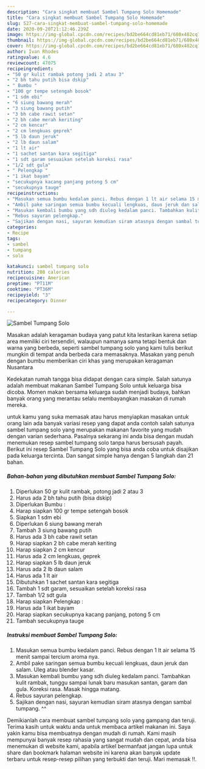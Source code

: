 ```yaml
---
description: "Cara singkat membuat Sambel Tumpang Solo Homemade"
title: "Cara singkat membuat Sambel Tumpang Solo Homemade"
slug: 527-cara-singkat-membuat-sambel-tumpang-solo-homemade
date: 2020-09-20T21:12:46.239Z
image: https://img-global.cpcdn.com/recipes/bd2be664cd81eb71/680x482cq70/sambel-tumpang-solo-foto-resep-utama.jpg
thumbnail: https://img-global.cpcdn.com/recipes/bd2be664cd81eb71/680x482cq70/sambel-tumpang-solo-foto-resep-utama.jpg
cover: https://img-global.cpcdn.com/recipes/bd2be664cd81eb71/680x482cq70/sambel-tumpang-solo-foto-resep-utama.jpg
author: Ivan Rhodes
ratingvalue: 4.6
reviewcount: 47075
recipeingredient:
- "50 gr kulit rambak potong jadi 2 atau 3"
- "2 bh tahu putih bisa dskip"
- " Bumbu "
- "100 gr tempe setengah bosok"
- "1 sdm ebi"
- "6 siung bawang merah"
- "3 siung bawang putih"
- "3 bh cabe rawit setan"
- "2 bh cabe merah keriting"
- "2 cm kencur"
- "2 cm lengkuas geprek"
- "5 lb daun jeruk"
- "2 lb daun salam"
- "1 lt air"
- "1 sachet santan kara segitiga"
- "1 sdt garam sesuaikan setelah koreksi rasa"
- "1/2 sdt gula"
- " Pelengkap "
- "1 ikat bayam"
- "secukupnya kacang panjang potong 5 cm"
- "secukupnya tauge"
recipeinstructions:
- "Masukan semua bumbu kedalam panci. Rebus dengan 1 lt air selama 15 menit sampai tercium aroma nya."
- "Ambil pake saringan semua bumbu kecuali lengkuas, daun jeruk dan salam. Uleg atau blender kasar."
- "Masukan kembali bumbu yang sdh diuleg kedalam panci. Tambahkan kulit rambak, tunggu sampai lunak baru masukan santan, garam dan gula. Koreksi rasa. Masak hingga matang."
- "Rebus sayuran pelengkap."
- "Sajikan dengan nasi, sayuran kemudian siram atasnya dengan sambal tumpang. ^^"
categories:
- Recipe
tags:
- sambel
- tumpang
- solo

katakunci: sambel tumpang solo 
nutrition: 208 calories
recipecuisine: American
preptime: "PT11M"
cooktime: "PT36M"
recipeyield: "3"
recipecategory: Dinner

---
```



![Sambel Tumpang Solo](https://img-global.cpcdn.com/recipes/bd2be664cd81eb71/680x482cq70/sambel-tumpang-solo-foto-resep-utama.jpg)

Masakan adalah keragaman budaya yang patut kita lestarikan karena setiap area memiliki ciri tersendiri, walaupun namanya sama tetapi bentuk dan warna yang berbeda, seperti sambel tumpang solo yang kami tulis berikut mungkin di tempat anda berbeda cara memasaknya. Masakan yang penuh dengan bumbu memberikan ciri khas yang merupakan keragaman Nusantara

Kedekatan rumah tangga bisa didapat dengan cara simple. Salah satunya adalah membuat makanan Sambel Tumpang Solo untuk keluarga bisa dicoba. Momen makan bersama keluarga sudah menjadi budaya, bahkan banyak orang yang merantau selalu membayangkan masakan di rumah mereka.



untuk kamu yang suka memasak atau harus menyiapkan masakan untuk orang lain ada banyak variasi resep yang dapat anda contoh salah satunya sambel tumpang solo yang merupakan makanan favorite yang mudah dengan varian sederhana. Pasalnya sekarang ini anda bisa dengan mudah menemukan resep sambel tumpang solo tanpa harus bersusah payah.
Berikut ini resep Sambel Tumpang Solo yang bisa anda coba untuk disajikan pada keluarga tercinta. Dan sangat simple hanya dengan 5 langkah dan 21 bahan.


<!--inarticleads1-->

##### Bahan-bahan yang dibutuhkan membuat Sambel Tumpang Solo:

1. Diperlukan 50 gr kulit rambak, potong jadi 2 atau 3
1. Harus ada 2 bh tahu putih (bisa dskip)
1. Diperlukan  Bumbu :
1. Harap siapkan 100 gr tempe setengah bosok
1. Siapkan 1 sdm ebi
1. Diperlukan 6 siung bawang merah
1. Tambah 3 siung bawang putih
1. Harus ada 3 bh cabe rawit setan
1. Harap siapkan 2 bh cabe merah keriting
1. Harap siapkan 2 cm kencur
1. Harus ada 2 cm lengkuas, geprek
1. Harap siapkan 5 lb daun jeruk
1. Harus ada 2 lb daun salam
1. Harus ada 1 lt air
1. Dibutuhkan 1 sachet santan kara segitiga
1. Tambah 1 sdt garam, sesuaikan setelah koreksi rasa
1. Tambah 1/2 sdt gula
1. Harap siapkan  Pelengkap :
1. Harus ada 1 ikat bayam
1. Harap siapkan secukupnya kacang panjang, potong 5 cm
1. Tambah secukupnya tauge




<!--inarticleads2-->

##### Instruksi membuat  Sambel Tumpang Solo:

1. Masukan semua bumbu kedalam panci. Rebus dengan 1 lt air selama 15 menit sampai tercium aroma nya.
1. Ambil pake saringan semua bumbu kecuali lengkuas, daun jeruk dan salam. Uleg atau blender kasar.
1. Masukan kembali bumbu yang sdh diuleg kedalam panci. Tambahkan kulit rambak, tunggu sampai lunak baru masukan santan, garam dan gula. Koreksi rasa. Masak hingga matang.
1. Rebus sayuran pelengkap.
1. Sajikan dengan nasi, sayuran kemudian siram atasnya dengan sambal tumpang. ^^




Demikianlah cara membuat sambel tumpang solo yang gampang dan teruji. Terima kasih untuk waktu anda untuk membaca artikel makanan ini. Saya yakin kamu bisa membuatnya dengan mudah di rumah. Kami masih mempunyai banyak resep rahasia yang sangat mudah dan cepat, anda bisa menemukan di website kami, apabila artikel bermanfaat jangan lupa untuk share dan bookmark halaman website ini karena akan banyak update terbaru untuk resep-resep pilihan yang terbukti dan teruji. Mari memasak !!. 
